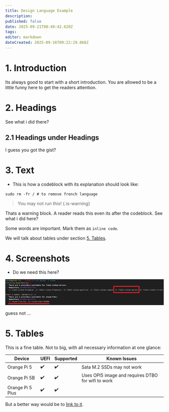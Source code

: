```yaml
---
title: Design Language Example
description: 
published: false
date: 2025-09-21T08:49:42.620Z
tags: 
editor: markdown
dateCreated: 2025-09-16T09:22:29.068Z
---
```


# 1. Introduction

Its always good to start with a short introduction. You are allowed to be a little funny here to get the readers attention.

# 2. Headings
See what i did there?

## 2.1 Headings under Headings
I guess you got the gist?

# 3. Text

- This is how a codeblock with its explanation should look like:

```
sudo rm -fr / # to remove french language
```

> You may not run this!
{.is-warning}

Thats a warning block. A reader reads this even its after the codeblock. See what i did here?

Some words are important. Mark them as `inline code`.

We will talk about tables under section [5. Tables](#h-5.-tables).

# 4. Screenshots

- Do we need this here?

![steam_libs_selection.png](/steam_libs_selection.png)

guess not ...

# 5. Tables

This is a fine table. Not to big, with all necessary information at one glance:

| Device            | UEFI  | Supported | Known Issues |
|-------------------|-------|-----------|--------------|
| Orange Pi 5       |  ✔️    | ✔️        | Sata M.2 SSDs may not work|
| Orange Pi 5B      | ✔️     | ✔️        |Uses OPI5 image and requires DTBO for wifi to work|
| Orange Pi 5 Plus  | ✔️     | ✔️        |              |

But a better way would be to [link to it](/en/orangepi-5).
